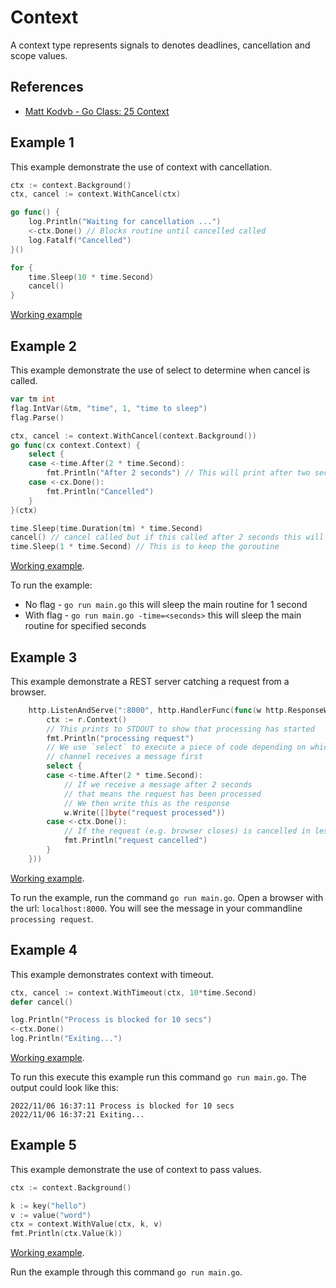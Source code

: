 # Context

A context type represents signals to denotes deadlines, cancellation and scope values.

## References

* [Matt Kodvb - Go Class: 25 Context](https://www.youtube.com/watch?v=0x_oUlxzw5A&list=PLoILbKo9rG3skRCj37Kn5Zj803hhiuRK6&index=25)

## Example 1 

This example demonstrate the use of context with cancellation.

```go
ctx := context.Background()
ctx, cancel := context.WithCancel(ctx)

go func() {
	log.Println("Waiting for cancellation ...")
	<-ctx.Done() // Blocks routine until cancelled called
	log.Fatalf("Cancelled")
}()

for {
	time.Sleep(10 * time.Second)
	cancel()
}
```

[Working example](./ex1/main.go)

## Example 2

This example demonstrate the use of select to determine when cancel is called.

```go
var tm int
flag.IntVar(&tm, "time", 1, "time to sleep")
flag.Parse()

ctx, cancel := context.WithCancel(context.Background())
go func(cx context.Context) {
	select {
	case <-time.After(2 * time.Second): 
		fmt.Println("After 2 seconds") // This will print after two seconds
	case <-cx.Done():
		fmt.Println("Cancelled")
	}
}(ctx)

time.Sleep(time.Duration(tm) * time.Second)
cancel() // cancel called but if this called after 2 seconds this will not have any effect
time.Sleep(1 * time.Second) // This is to keep the goroutine
```

[Working example](./ex2/main.go). 

To run the example:

* No flag - `go run main.go` this will sleep the main routine for 1 second
* With flag - `go run main.go -time=<seconds>` this will sleep the main routine for specified seconds

## Example 3

This example demonstrate a REST server catching a request from a browser. 

```go
	http.ListenAndServe(":8000", http.HandlerFunc(func(w http.ResponseWriter, r *http.Request) {
		ctx := r.Context()
		// This prints to STDOUT to show that processing has started
		fmt.Println("processing request")
		// We use `select` to execute a piece of code depending on which
		// channel receives a message first
		select {
		case <-time.After(2 * time.Second):
			// If we receive a message after 2 seconds
			// that means the request has been processed
			// We then write this as the response
			w.Write([]byte("request processed"))
		case <-ctx.Done():
			// If the request (e.g. browser closes) is cancelled in less than 2 secs
			fmt.Println("request cancelled")
		}
	}))
```

[Working example](./ex3/main.go). 

To run the example, run the command `go run main.go`. Open a browser with the url: `localhost:8000`. You will see the message in your commandline `processing request`.

## Example 4

This example demonstrates context with timeout.

```go
ctx, cancel := context.WithTimeout(ctx, 10*time.Second)
defer cancel()

log.Println("Process is blocked for 10 secs")
<-ctx.Done()
log.Println("Exiting...")
```

[Working example](./ex4/main.go). 

To run this execute this example run this command `go run main.go`. The output could look like this:

```
2022/11/06 16:37:11 Process is blocked for 10 secs
2022/11/06 16:37:21 Exiting...
```

## Example 5

This example demonstrate the use of context to pass values.

```go
ctx := context.Background()

k := key("hello")
v := value("word")
ctx = context.WithValue(ctx, k, v)
fmt.Println(ctx.Value(k))
```

[Working example](./ex5/main.go). 

Run the example through this command `go run main.go`.